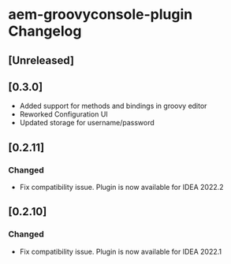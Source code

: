 <!-- Keep a Changelog guide -> https://keepachangelog.com -->

# aem-groovyconsole-plugin Changelog
## [Unreleased]
## [0.3.0]
 - Added support for methods and bindings in groovy editor
 - Reworked Configuration UI
 - Updated storage for username/password
## [0.2.11]
### Changed
- Fix compatibility issue. Plugin is now available for IDEA 2022.2

## [0.2.10]     
### Changed
- Fix compatibility issue. Plugin is now available for IDEA 2022.1
